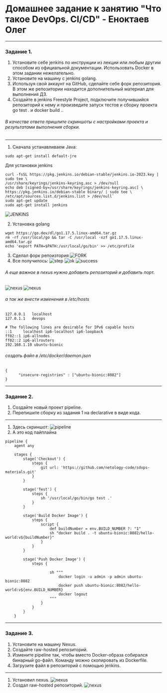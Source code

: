 # Домашнее задание к занятию "Что такое DevOps. CI/CD" - Еноктаев Олег



---
### Задание 1.
 1. Установите себе jenkins по инструкции из лекции или любым другим способом из официальной документации. Использовать Docker в этом задании нежелательно.
 2. Установите на машину с jenkins golang.
 3. Используя свой аккаунт на GitHub, сделайте себе форк репозитория. В этом же репозитории находится дополнительный материал для выполнения ДЗ.
 4. Создайте в jenkins Freestyle Project, подключите получившийся репозиторий к нему и произведите запуск тестов и сборку проекта go test . и docker build ..
###### В качестве ответа пришлите скриншоты с настройками проекта и результатами выполнения сборки.

---

  1. Сначала устанавливаем Java: 
  ```
  sudo apt-get install default-jre
  ```
 Для установки jenkins 
 ```
 curl -fsSL https://pkg.jenkins.io/debian-stable/jenkins.io-2023.key |
sudo tee \
/usr/share/keyrings/jenkins-keyring.asc > /dev/null
echo deb [signed-by=/usr/share/keyrings/jenkins-keyring.asc] \
https://pkg.jenkins.io/debian-stable binary/ | sudo tee \
/etc/apt/sources.list.d/jenkins.list > /dev/null`
sudo apt-get update
sudo apt-get install jenkins
```
![JENKINS](https://github.com/incid3nt/devops_jenkins/blob/main/screenshots/Code_imOhg6d3gb.png?raw=true)

2. Установка golang
```
wget https://go.dev/dl/go1.17.5.linux-amd64.tar.gz
rm -rf /usr/local/go && tar -C /usr/local -xzf go1.17.5.linux-amd64.tar.gz
echo 'export PATH=$PATH:/usr/local/go/bin' >> /etc/profile
```
3. Сделал форк репоизтория
![FORK](https://github.com/incid3nt/devops_jenkins/blob/main/screenshots/chrome_URGoREiMAc.png)
4. Все получилось:
![step](https://github.com/incid3nt/devops_jenkins/blob/main/screenshots/step.png)
![ok](https://github.com/incid3nt/devops_jenkins/blob/main/screenshots/ok.png)
![success](https://github.com/incid3nt/devops_jenkins/blob/main/screenshots/success.png)

###### А еще важное в nexus нужно добавить репозиторий и добавить порт.
![nexus](https://github.com/incid3nt/devops_jenkins/blob/main/screenshots/chrome_qIrgBFM9rg.png)
![nexus](https://github.com/incid3nt/devops_jenkins/blob/main/screenshots/chrome_bDkLhdELCw.png)

###### а так же внести изменения в /etc/hosts
```
127.0.0.1	localhost
127.0.1.1	devops

# The following lines are desirable for IPv6 capable hosts
::1     localhost ip6-localhost ip6-loopback
ff02::1 ip6-allnodes
ff02::2 ip6-allrouters
192.168.1.10 ubuntu-bionic
```
###### создать файл в /etc/docker/daemon.json 
```
{
      "insecure-registries" : ["ubuntu-bionic:8082"]
}
```
---

### Задание 2.
 1. Создайте новый проект pipeline.
 2. Перепишите сборку из задания 1 на declarative в виде кода.

---
1. Здесь скриншот:
![pipeline](https://github.com/incid3nt/devops_jenkins/blob/main/screenshots/chrome_XiI5sGAUBH.png)
2. А это код пайплайна
```
pipeline {
    agent any

    stages {
        stage('Checkout') {
            steps {
                git url: 'https://github.com/netology-code/sdvps-materials.git'
            }
        }

        stage('Test') {
            steps {
                sh '/usr/local/go/bin/go test .'
            }
        }

        stage('Build Docker Image') {
            steps {
                script {
                    def buildNumber = env.BUILD_NUMBER ?: "1"
                    sh "docker build . -t ubuntu-bionic:8082/hello-world:v${buildNumber}"
                }
            }
        }

        stage('Push Docker Image') {
            steps {
                
                    sh """
                        docker login -u admin -p admin ubuntu-bionic:8082
                        docker push ubuntu-bionic:8082/hello-world:v${env.BUILD_NUMBER}
                        docker logout
                    """
                }
            }
        }
    }

```
---
### Задание 3.
 1. Установите на машину Nexus.
 2. Создайте raw-hosted репозиторий.
 3. Измените pipeline так, чтобы вместо Docker-образа собирался бинарный go-файл. Команду можно скопировать из Dockerfile.
 4. Загрузите файл в репозиторий с помощью jenkins.
 ---

1. Установил nexus.
![nexus](https://github.com/incid3nt/devops_jenkins/blob/main/screenshots/Code_IQWPqkonFS.png)
2. Создал raw-hosted репозиторий.
![nexus](https://github.com/incid3nt/devops_jenkins/blob/main/screenshots/chrome_RNBJOOUL0d.png)